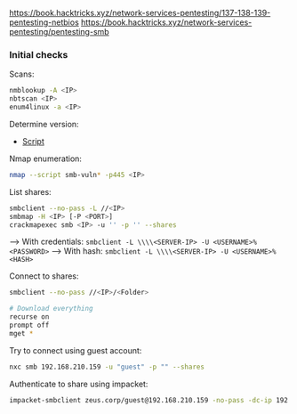 https://book.hacktricks.xyz/network-services-pentesting/137-138-139-pentesting-netbios
https://book.hacktricks.xyz/network-services-pentesting/pentesting-smb

### Initial checks

Scans:
```bash
nmblookup -A <IP>
nbtscan <IP>
enum4linux -a <IP>
```

Determine version:
- [Script](https://github.com/rewardone/OSCPRepo/blob/master/scripts/recon_enum/smbver.sh)

Nmap enumeration:
```bash
nmap --script smb-vuln* -p445 <IP>
```

List shares:
```bash
smbclient --no-pass -L //<IP>
smbmap -H <IP> [-P <PORT>]
crackmapexec smb <IP> -u '' -p '' --shares
```
--> With credentials: `smbclient -L \\\\<SERVER-IP> -U <USERNAME>%<PASSWORD>`
--> With hash: `smbclient -L \\\\<SERVER-IP> -U <USERNAME>%<HASH>`

Connect to shares:
```bash
smbclient --no-pass //<IP>/<Folder>

# Download everything
recurse on
prompt off
mget *
```

Try to connect using guest account:
```bash
nxc smb 192.168.210.159 -u "guest" -p "" --shares
```

Authenticate to share using impacket:
```bash
impacket-smbclient zeus.corp/guest@192.168.210.159 -no-pass -dc-ip 192.168.210.158
```